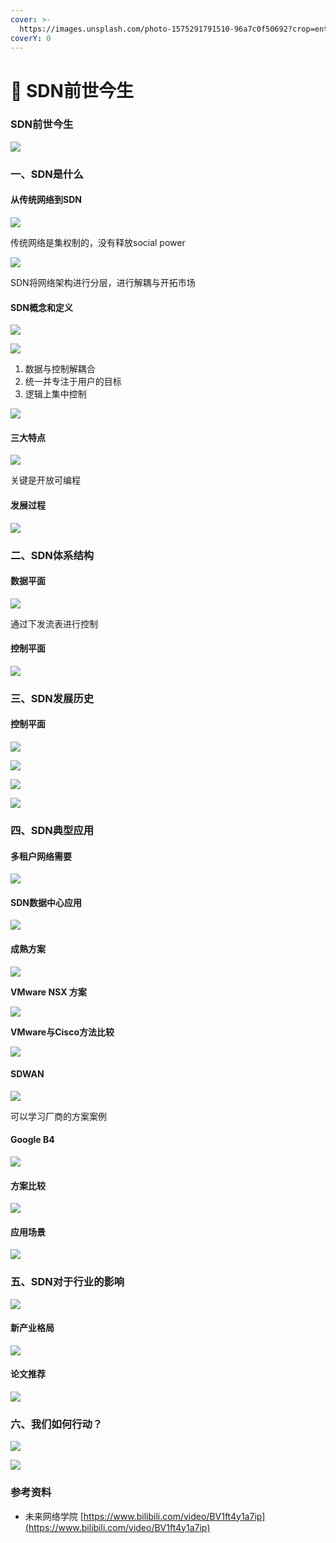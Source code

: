 ```yaml
---
cover: >-
  https://images.unsplash.com/photo-1575291791510-96a7c0f50692?crop=entropy&cs=srgb&fm=jpg&ixid=MnwxOTcwMjR8MHwxfHNlYXJjaHwzfHxzZG58ZW58MHx8fHwxNjQ1OTY5NTE0&ixlib=rb-1.2.1&q=85
coverY: 0
---
```


# 📠 SDN前世今生

### SDN前世今生

![](<../../.gitbook/assets/0 (8)>)

### 一、SDN是什么

#### 从传统网络到SDN

![](<../../.gitbook/assets/1 (11)>)

传统网络是集权制的，没有释放social power

![](<../../.gitbook/assets/2 (4)>)

SDN将网络架构进行分层，进行解耦与开拓市场

#### SDN概念和定义

![](<../../.gitbook/assets/3 (4)>)

![](../../.gitbook/assets/4)

1. 数据与控制解耦合
2. 统一并专注于用户的目标
3. 逻辑上集中控制

![](<../../.gitbook/assets/5 (2)>)

#### 三大特点

![](<../../.gitbook/assets/6 (2)>)

关键是开放可编程

#### 发展过程

![](<../../.gitbook/assets/7 (4)>)

### 二、SDN体系结构

#### 数据平面

![](<../../.gitbook/assets/8 (2)>)

通过下发流表进行控制

#### 控制平面

![](<../../.gitbook/assets/9 (4)>)

### 三、SDN发展历史

#### 控制平面

![](<../../.gitbook/assets/10 (2)>)

![](<../../.gitbook/assets/11 (3)>)

![](<../../.gitbook/assets/12 (1)>)

![](<../../.gitbook/assets/13 (4)>)

### 四、SDN典型应用

#### 多租户网络需要

![](<../../.gitbook/assets/14 (1)>)

#### SDN数据中心应用

![](<../../.gitbook/assets/15 (4)>)

#### 成熟方案

![](<../../.gitbook/assets/16 (1)>)

**VMware NSX 方案**

![](../../.gitbook/assets/17)

**VMware与Cisco方法比较**

![](<../../.gitbook/assets/18 (2)>)

#### SDWAN

![](../../.gitbook/assets/19)

可以学习厂商的方案案例

#### Google B4

![](<../../.gitbook/assets/20 (2)>)

#### 方案比较

![](<../../.gitbook/assets/image (123).png>)

#### 应用场景

![](<../../.gitbook/assets/image (16).png>)

### 五、SDN对于行业的影响

![](<../../.gitbook/assets/image (57).png>)

#### 新产业格局

![](<../../.gitbook/assets/image (58).png>)

#### 论文推荐

![](<../../.gitbook/assets/image (62).png>)

### 六、我们如何行动？

![](<../../.gitbook/assets/image (59).png>)

![](<../../.gitbook/assets/image (94).png>)

### 参考资料

* 未来网络学院 [https://www.bilibili.com/video/BV1ft4y1a7ip](https://www.bilibili.com/video/BV1ft4y1a7ip)

